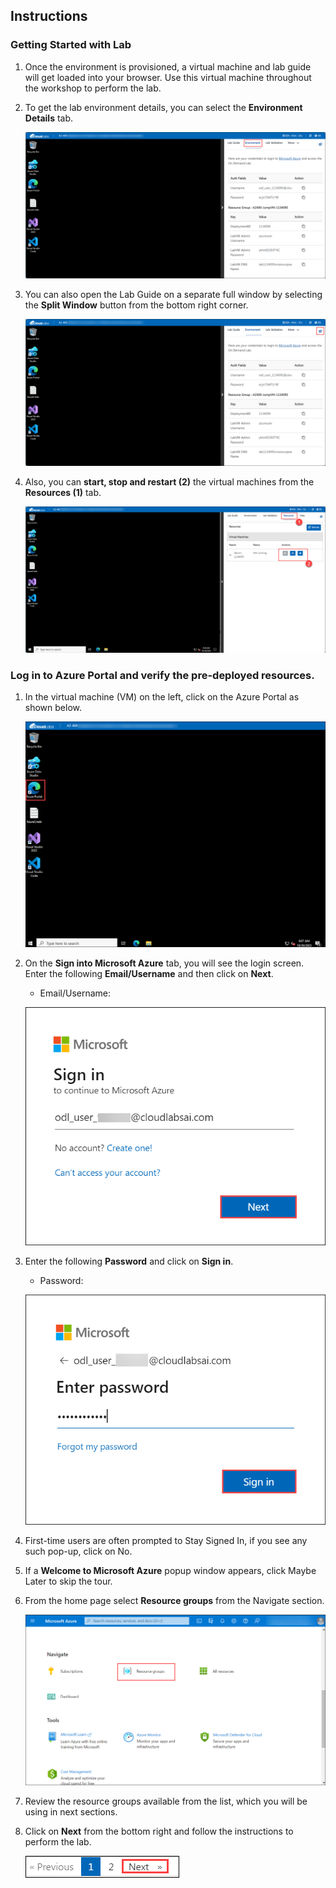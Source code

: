 ## Instructions

### Getting Started with Lab

1. Once the environment is provisioned, a virtual machine and lab guide will get loaded into your browser. Use this virtual machine throughout the workshop to perform the lab.

1. To get the lab environment details, you can select the **Environment Details** tab.

    ![Architecture Diagram](images/env.png)

1. You can also open the Lab Guide on a separate full window by selecting the **Split Window** button from the bottom right corner.

    ![Architecture Diagram](images/spl.png)  

1. Also, you can **start, stop and restart (2)** the virtual machines from the **Resources (1)** tab.

    ![Architecture Diagram](images/res.png)

### Log in to Azure Portal and verify the pre-deployed resources.

1. In the virtual machine (VM) on the left, click on the Azure Portal as shown below.

    ![](images/az.png)
    
1. On the **Sign into Microsoft Azure** tab, you will see the login screen. Enter the following **Email/Username** and then click on **Next**. 
   
   * Email/Username: <inject key="AzureAdUserEmail"></inject>

   ![](images/dp-500-intro-4.png)

1. Enter the following **Password** and click on **Sign in**. 
   
   * Password: <inject key="AzureAdUserPassword"></inject>

    ![](images/dp-500-intro-5.png)
    
1. First-time users are often prompted to Stay Signed In, if you see any such pop-up, click on No.
   
1. If a **Welcome to Microsoft Azure** popup window appears, click Maybe Later to skip the tour.

1. From the home page select **Resource groups** from the Navigate section.

    ![](images/dp-500-intro-6.png)
    
1. Review the resource groups available from the list, which you will be using in next sections.

1. Click on **Next** from the bottom right and follow the instructions to perform the lab.

    ![](images/az-400-intro5.png)
    
